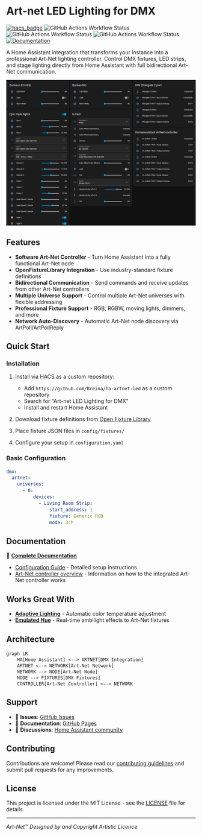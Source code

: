 # Art-net LED Lighting for DMX

[![hacs_badge](https://img.shields.io/badge/HACS-Custom-41BDF5.svg)](https://github.com/hacs/integration)
![GitHub Actions Workflow Status](https://img.shields.io/github/actions/workflow/status/Breina/ha-artnet-led/validate.yml)
![GitHub Actions Workflow Status](https://img.shields.io/github/actions/workflow/status/Breina/ha-artnet-led/hassfest.yaml)
![GitHub Actions Workflow Status](https://img.shields.io/github/actions/workflow/status/Breina/ha-artnet-led/python.yml)
[![Documentation](https://img.shields.io/badge/docs-github%20pages-blue)](https://breina.github.io/ha-artnet-led/)

A Home Assistant integration that transforms your instance into a professional Art-Net lighting controller. Control DMX fixtures, LED strips, and stage lighting directly from Home Assistant with full bidirectional Art-Net communication.

![Integration Entities](docs/Entities.png)

## Features

- **Software Art-Net Controller** - Turn Home Assistant into a fully functional Art-Net node
- **OpenFixtureLibrary Integration** - Use industry-standard fixture definitions
- **Bidirectional Communication** - Send commands and receive updates from other Art-Net controllers
- **Multiple Universe Support** - Control multiple Art-Net universes with flexible addressing
- **Professional Fixture Support** - RGB, RGBW, moving lights, dimmers, and more
- **Network Auto-Discovery** - Automatic Art-Net node discovery via ArtPoll/ArtPollReply

## Quick Start

### Installation

1. Install via HACS as a custom repository:
   - Add `https://github.com/Breina/ha-artnet-led` as a custom repository
   - Search for "Art-net LED Lighting for DMX"
   - Install and restart Home Assistant

2. Download fixture definitions from [Open Fixture Library](https://open-fixture-library.org/)
3. Place fixture JSON files in `config/fixtures/`
4. Configure your setup in `configuration.yaml`

### Basic Configuration

```yaml
dmx:
  artnet:
    universes:
      - 0:
          devices:
            - Living Room Strip:
                start_address: 1
                fixture: Generic RGB
                mode: 3ch
```

## Documentation

📖 **[Complete Documentation](https://breina.github.io/ha-artnet-led/)**

- [Configuration Guide](https://breina.github.io/ha-artnet-led/config/) - Detailed setup instructions
- [Art-Net controller overview](https://breina.github.io/ha-artnet-led/artnet-controller-communication/) - Information on how to the integrated Art-Net controller works

## Works Great With

- **[Adaptive Lighting](https://github.com/basnijholt/adaptive-lighting)** - Automatic color temperature adjustment
- **[Emulated Hue](https://github.com/hass-emulated-hue/core)** - Real-time ambilight effects to Art-Net fixtures

## Architecture

```mermaid
graph LR
    HA[Home Assistant] <--> ARTNET[DMX Integration]
    ARTNET <--> NETWORK[Art-Net Network]
    NETWORK --> NODE[Art-Net Node]
    NODE --> FIXTURES[DMX Fixtures]
    CONTROLLER[Art-Net Controller] <--> NETWORK
```

## Support

- 🐛 **Issues**: [GitHub Issues](https://github.com/Breina/ha-artnet-led/issues)
- 📖 **Documentation**: [GitHub Pages](https://breina.github.io/ha-artnet-led/)
- 💬 **Discussions**: [Home Assistant community](https://community.home-assistant.io/t/dmx-lighting/2248)

## Contributing

Contributions are welcome! Please read our [contributing guidelines](CONTRIBUTING.md) and submit pull requests for any improvements.

## License

This project is licensed under the MIT License - see the [LICENSE](LICENSE) file for details.

---

*Art-Net™ Designed by and Copyright Artistic Licence*
